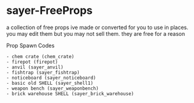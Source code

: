 # sayer-FreeProps
a collection of free props ive made or converted for you to use in places. you may edit them but you may not sell them. they are free for a reason

Prop Spawn Codes
```
- chem crate (chem_crate)
- firepot (firepot)
- anvil (sayer_anvil)
- fishtrap (sayer_fishtrap)
- noticeboard (sayer_noticeboard)
- basic old SHELL (sayer_shell1)
- weapon bench (sayer_weaponbench)
- brick warehouse SHELL (sayer_brick_warehouse)
